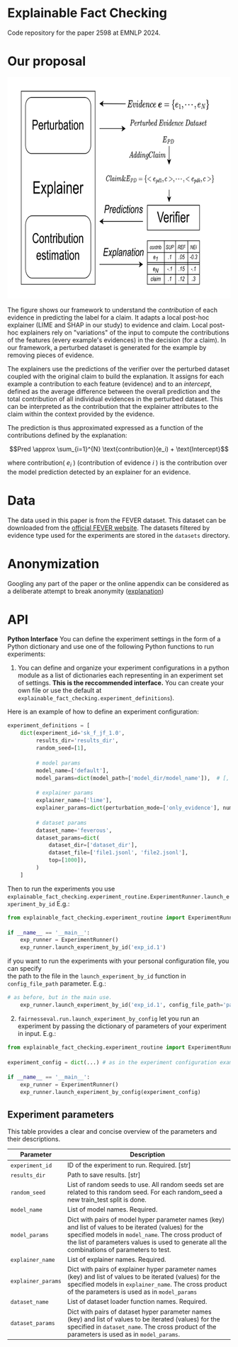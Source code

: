 
# Explainable Fact Checking
Code repository for the paper 2598 at EMNLP 2024.

# Our proposal

<img src="img/Architeture_schema.png" alt="Our Architeture proposal" height="500"/>

The figure shows our framework
to understand the _contribution_ of each evidence in predicting the label for a claim.
It adapts a local post-hoc explainer (LIME and SHAP in our study) to evidence and claim.
Local post-hoc explainers rely on "variations" of the input to compute the contributions of the features 
(every example's evidences) in the decision (for a claim).
In our framework, a perturbed dataset is generated for the example by  removing pieces of evidence. 

The explainers use the predictions of the verifier over the perturbed dataset coupled with the original claim 
to build the explanation. It assigns for each example a contribution to each feature (evidence) 
and to an _intercept_, defined as the average difference between the overall prediction 
and the total contribution of all individual evidences in the perturbed dataset.
This can be interpreted as the contribution that the explainer attributes to the claim 
within the context provided by the evidence. 

The prediction is thus approximated  expressed as a function of the contributions defined by the explanation:

$$Pred \approx \sum_{i=1}^{N} \text{contribution}(e_i) + \text{Intercept}$$

where contribution( $e_i$ ) (contribution of evidence $i$ ) is the contribution over the model
prediction detected by an explainer for an evidence. 


# Data
The data used in this paper is from the FEVER dataset.
This dataset can be downloaded from the [official FEVER website](https://fever.ai/dataset/feverous.html). 
The datasets filtered by evidence type used for the experiments are stored in the `datasets` directory.

# Anonymization
Googling any part of the paper or the online appendix can be considered as a deliberate attempt to break anonymity ([explanation](https://www.monperrus.net/martin/open-science-double-blind))

# API

**Python Interface**
You can define the experiment settings in the form of a Python dictionary and use one of the following
Python functions to run experiments:
    
1. You can define and organize your experiment configurations in a python module as a list of dictionaries
each representing in an experiment set of settings. **This is the reccommended interface.**
You can create your own file or use the default at `explainable_fact_checking.experiment_definitions`).

Here is an example of how to define an experiment configuration:

```python
experiment_definitions = [
    dict(experiment_id='sk_f_jf_1.0',
         results_dir='results_dir',         
         random_seed=[1],
         
         # model params
         model_name=['default'],
         model_params=dict(model_path=['model_dir/model_name']),  # [, param1=[v1, v2]]
         
         # explainer params
         explainer_name=['lime'],
         explainer_params=dict(perturbation_mode=['only_evidence'], num_samples=[500]),
         
         # dataset params
         dataset_name='feverous',
         dataset_params=dict(
             dataset_dir=['dataset_dir'],
             dataset_file=['file1.jsonl', 'file2.jsonl'],
             top=[1000]),
         )
    ]
```


Then to run the experiments you use `explainable_fact_checking.experiment_routine.ExperimentRunner.launch_experiment_by_id`
 E.g.:
``` python
from explainable_fact_checking.experiment_routine import ExperimentRunner

if __name__ == '__main__':
    exp_runner = ExperimentRunner() 
    exp_runner.launch_experiment_by_id('exp_id.1')
```

if you want to run the experiments with your personal configuration file, you can specify  
the path to the file in the `launch_experiment_by_id` function in `config_file_path` parameter.
E.g.:
``` python
# as before, but in the main use.
    exp_runner.launch_experiment_by_id('exp_id.1', config_file_path='path/to/your/config_file.py')
```



2. `fairnesseval.run.launch_experiment_by_config` let you run an experiment by passing the dictionary of parameters
of your experiment in input.
E.g.:
``` python
from explainable_fact_checking.experiment_routine import ExperimentRunner
    
experiment_config = dict(...) # as in the experiment configuration example

if __name__ == '__main__':
    exp_runner = ExperimentRunner() 
    exp_runner.launch_experiment_by_config(experiment_config)
```

## Experiment parameters
This table provides a clear and concise overview of the parameters and their descriptions.

| Parameter | Description                                                                                                                                                                                                                                                                          |
| --- |--------------------------------------------------------------------------------------------------------------------------------------------------------------------------------------------------------------------------------------------------------------------------------------|
| `experiment_id` | ID of the experiment to run. Required. [str]                                                                                                                                                                                                                                         |
| `results_dir` | Path to save results. [str]                                                                                                                                                                                                                                                          |
| `random_seed` | List of random seeds to use. All random seeds set are related to this random seed. For each random_seed a new train_test split is done.                                                                                                                                              |
| `model_name` | List of model names. Required.                                                                                                                                                                                                                                                       |
| `model_params` | Dict with pairs of model hyper parameter names (key) and list of values to be iterated (values) for the specified models in `model_name`. The cross product of the list of parameters values is used to generate all the combinations of parameters to test.                         |
| `explainer_name` | List of explainer names. Required.                                                                                                                                                                                                                                                   |
| `explainer_params` | Dict with pairs of explainer hyper parameter names (key) and list of values to be iterated (values) for the specified models in `explainer_name`. The cross product of the parameters is used as in `model_params`                                                                   |
| `dataset_name` | List of dataset loader function names. Required.                                                                                                                                                                                                                                     |
| `dataset_params` | Dict with pairs of dataset hyper parameter names (key) and list of values to be iterated (values) for the specified in `dataset_name`. The cross product of the parameters is used as in `model_params`.                                                                                          |


